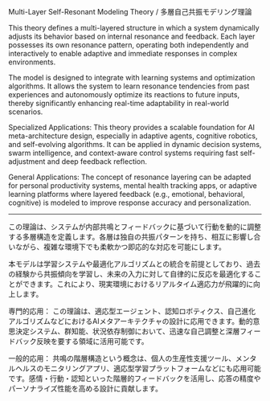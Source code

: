 Multi-Layer Self-Resonant Modeling Theory / 多層自己共振モデリング理論

This theory defines a multi-layered structure in which a system dynamically adjusts its behavior based on internal resonance and feedback. Each layer possesses its own resonance pattern, operating both independently and interactively to enable adaptive and immediate responses in complex environments.

The model is designed to integrate with learning systems and optimization algorithms. It allows the system to learn resonance tendencies from past experiences and autonomously optimize its reactions to future inputs, thereby significantly enhancing real-time adaptability in real-world scenarios.

Specialized Applications:
This theory provides a scalable foundation for AI meta-architecture design, especially in adaptive agents, cognitive robotics, and self-evolving algorithms. It can be applied in dynamic decision systems, swarm intelligence, and context-aware control systems requiring fast self-adjustment and deep feedback reflection.

General Applications:
The concept of resonance layering can be adapted for personal productivity systems, mental health tracking apps, or adaptive learning platforms where layered feedback (e.g., emotional, behavioral, cognitive) is modeled to improve response accuracy and personalization.


---

この理論は、システムが内部共鳴とフィードバックに基づいて行動を動的に調整する多層構造を定義します。各層は独自の共振パターンを持ち、相互に影響し合いながら、複雑な環境下でも柔軟かつ即応的な対応を可能にします。

本モデルは学習システムや最適化アルゴリズムとの統合を前提としており、過去の経験から共振傾向を学習し、未来の入力に対して自律的に反応を最適化することができます。これにより、現実環境におけるリアルタイム適応力が飛躍的に向上します。

専門的応用：
この理論は、適応型エージェント、認知ロボティクス、自己進化アルゴリズムなどにおけるAIメタアーキテクチャの設計に応用できます。動的意思決定システム、群知能、状況依存制御において、迅速な自己調整と深層フィードバック反映を要する領域に活用可能です。

一般的応用：
共鳴の階層構造という概念は、個人の生産性支援ツール、メンタルヘルスのモニタリングアプリ、適応型学習プラットフォームなどにも応用可能です。感情・行動・認知といった階層的フィードバックを活用し、応答の精度やパーソナライズ性能を高める設計に貢献します。
